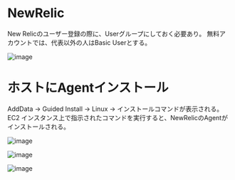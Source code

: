 # NewRelic
New Relicのユーザー登録の際に、Userグループにしておく必要あり。
無料アカウントでは、代表以外の人はBasic Userとする。

![image](https://github.com/ChallengeClub/isucon_tips/assets/62125060/f0a1f3ee-d2ee-4284-9e9c-59c42de4a65e)

# ホストにAgentインストール

AddData -> Guided Install -> Linux -> インストールコマンドが表示される。
EC2 インスタンス上で指示されたコマンドを実行すると、NewRelicのAgentがインストールされる。

![image](https://github.com/ChallengeClub/isucon_tips/assets/62125060/6d1acea3-fab5-4239-879c-37ff61e385c7)

![image](https://github.com/ChallengeClub/isucon_tips/assets/62125060/f1742920-72b4-4ce9-afbf-cb261929afef)

![image](https://github.com/ChallengeClub/isucon_tips/assets/62125060/e3b01f7a-d327-4844-befc-482ad3019d57)

